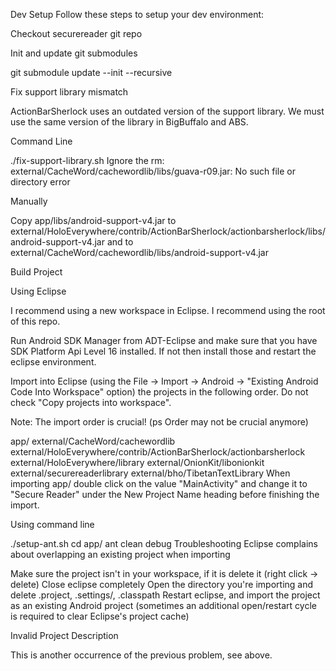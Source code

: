 Dev Setup
Follow these steps to setup your dev environment:

Checkout securereader git repo

Init and update git submodules

git submodule update --init --recursive

Fix support library mismatch

ActionBarSherlock uses an outdated version of the support library. We must use the same version of the library in BigBuffalo and ABS.

Command Line

 ./fix-support-library.sh
Ignore the rm: external/CacheWord/cachewordlib/libs/guava-r09.jar: No such file or directory error

Manually

Copy app/libs/android-support-v4.jar to external/HoloEverywhere/contrib/ActionBarSherlock/actionbarsherlock/libs/android-support-v4.jar and to external/CacheWord/cachewordlib/libs/android-support-v4.jar

Build Project

Using Eclipse

I recommend using a new workspace in Eclipse. I recommend using the root of this repo.

Run Android SDK Manager from ADT-Eclipse and make sure that you have SDK Platform Api Level 16 installed. If not then install those and restart the eclipse environment.

Import into Eclipse (using the File -> Import -> Android -> "Existing Android Code Into Workspace" option) the projects in the following order. Do not check "Copy projects into workspace".

Note: The import order is crucial! (ps Order may not be crucial anymore)

 app/
 external/CacheWord/cachewordlib
 external/HoloEverywhere/contrib/ActionBarSherlock/actionbarsherlock
 external/HoloEverywhere/library
 external/OnionKit/libonionkit
 external/securereaderlibrary
 external/bho/TibetanTextLibrary
When importing app/ double click on the value "MainActivity" and change it to "Secure Reader" under the New Project Name heading before finishing the import.

Using command line

 ./setup-ant.sh
 cd app/
 ant clean debug
Troubleshooting
Eclipse complains about overlapping an existing project when importing

Make sure the project isn't in your workspace, if it is delete it (right click -> delete)
Close eclipse completely
Open the directory you're importing and delete .project, .settings/, .classpath
Restart eclipse, and import the project as an existing Android project
(sometimes an additional open/restart cycle is required to clear Eclipse's project cache)

Invalid Project Description

This is another occurrence of the previous problem, see above.
